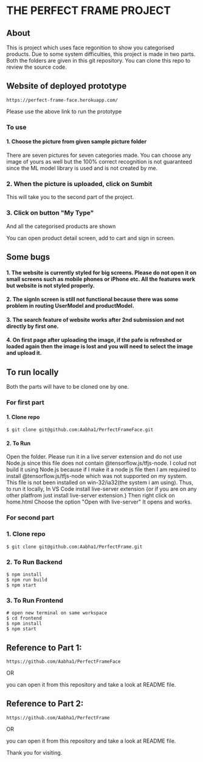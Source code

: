 # THE PERFECT FRAME PROJECT

## About

This is project which uses face regonition to show you categorised products. Due to some system difficulties, this project is made in two parts. Both the folders are given in this git repository. You can clone this repo to review the source code.

## Website of deployed prototype

```
https://perfect-frame-face.herokuapp.com/
```

Please use the above link to run the prototype

### To use

#### 1. Choose the picture from given sample picture folder

There are seven pictures for seven categories made. You can choose any image of yours as well but the 100% correct recognition is not guaranteed since the ML model library is used and is not created by me.

### 2. When the picture is uploaded, click on Sumbit

This will take you to the second part of the project.

### 3. Click on button "My Type"

And all the categorised products are shown

You can open product detail screen, add to cart and sign in screen.

## Some bugs

#### 1. The website is currently styled for big screens. Please do not open it on small screens such as mobile phones or iPhone etc. All the features work but website is not styled properly.

#### 2. The signIn screen is still not functional because there was some problem in routing UserModel and productModel.

#### 3. The search feature of website works after 2nd submission and not directly by first one.

#### 4. On first page after uploading the image, if the pafe is refreshed or loaded again then the image is lost and you will need to select the image and upload it.

## To run locally

Both the parts will have to be cloned one by one.

### For first part

#### 1. Clone repo

```
$ git clone git@github.com:Aabha1/PerfectFrameFace.git
```

#### 2. To Run

Open the folder.
Please run it in a live server extension and do not use Node.js since this file does not contain @tensorflow.js/tfjs-node. I colud not build it using Node.js because if I make it a node js file then I am required to install @tensorflow.js/tfjs-node which was not supported on my system. This file is not been installed on win-32/ia32(the system i am using).
Thus, to run it locally,
In VS Code install live-server extension {or if you are on any other platfrom just install live-server extension.}
Then right click on home.html
Choose the option "Open with live-server"
It opens and works.

### For second part

### 1. Clone repo

```
$ git clone git@github.com:Aabha1/PerfectFrame.git
```

### 2. To Run Backend

```
$ npm install
$ npm run build
$ npm start
```

### 3. To Run Frontend

```
# open new terminal on same workspace
$ cd frontend
$ npm install
$ npm start
```

## Reference to Part 1:

```
https://github.com/Aabha1/PerfectFrameFace
```

OR

you can open it from this repository and take a look at README file.

## Reference to Part 2:

```
https://github.com/Aabha1/PerfectFrame
```

OR

you can open it from this repository and take a look at README file.

Thank you for visiting.
